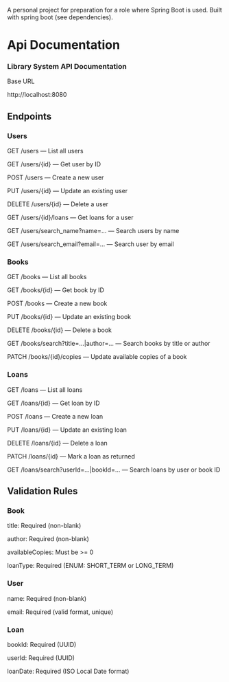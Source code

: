 A personal project for preparation for a role where Spring Boot is used.
Built with spring boot (see dependencies).

# Api Documentation

### Library System API Documentation

Base URL

http://localhost:8080

## Endpoints

### Users

GET /users — List all users

GET /users/{id} — Get user by ID

POST /users — Create a new user

PUT /users/{id} — Update an existing user

DELETE /users/{id} — Delete a user

GET /users/{id}/loans — Get loans for a user

GET /users/search_name?name=... — Search users by name

GET /users/search_email?email=... — Search user by email

### Books

GET /books — List all books

GET /books/{id} — Get book by ID

POST /books — Create a new book

PUT /books/{id} — Update an existing book

DELETE /books/{id} — Delete a book

GET /books/search?title=...|author=... — Search books by title or author

PATCH /books/{id}/copies — Update available copies of a book

### Loans

GET /loans — List all loans

GET /loans/{id} — Get loan by ID

POST /loans — Create a new loan

PUT /loans/{id} — Update an existing loan

DELETE /loans/{id} — Delete a loan

PATCH /loans/{id} — Mark a loan as returned

GET /loans/search?userId=...|bookId=... — Search loans by user or book ID

## Validation Rules

### Book

title: Required (non-blank)

author: Required (non-blank)

availableCopies: Must be >= 0

loanType: Required (ENUM: SHORT_TERM or LONG_TERM)

### User

name: Required (non-blank)

email: Required (valid format, unique)

### Loan

bookId: Required (UUID)

userId: Required (UUID)

loanDate: Required (ISO Local Date format)
